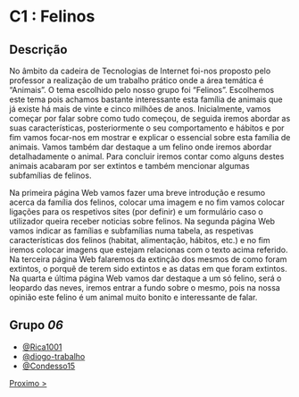 # C1 : Felinos

## Descrição
No âmbito da cadeira de Tecnologias de Internet foi-nos proposto pelo professor a realização de um trabalho prático onde a área temática é “Animais”.
O tema escolhido pelo nosso grupo foi “Felinos”. Escolhemos este tema pois achamos bastante interessante esta família de animais que já existe há mais de vinte e cinco milhões de anos. Inicialmente, vamos começar por falar sobre como tudo começou, de seguida iremos abordar as suas características, posteriormente o seu comportamento e hábitos e por fim vamos focar-nos em mostrar e explicar o essencial sobre esta família de animais. Vamos também dar destaque a um felino onde iremos abordar detalhadamente o animal.  Para concluir iremos contar como alguns destes animais acabaram por ser extintos e também mencionar algumas subfamílias de felinos.

Na primeira página Web vamos fazer uma breve introdução e resumo acerca da família dos felinos, colocar uma imagem e no fim vamos colocar ligações para os respetivos sites (por definir) e um formulário caso o utilizador queira receber noticias sobre felinos.
Na segunda página Web vamos indicar as famílias e subfamílias numa tabela, as respetivas características dos felinos (habitat, alimentação, hábitos, etc.) e no fim iremos colocar imagens que estejam relacionas com o texto acima referido.
Na terceira página Web falaremos da extinção dos mesmos de como foram extintos, o porquê de terem sido extintos e as datas em que foram extintos.
Na quarta e última página Web vamos dar destaque a um só felino, será o leopardo das neves, iremos entrar a fundo sobre o mesmo, pois na nossa opinião este felino é um animal muito bonito e interessante de falar.



## Grupo _06_



* [@Rica1001](https://github.com/Rica1001)
* [@diogo-trabalho](https://github.com/diogo-trabalho)
* [@Condesso15](https://github.com/Condesso15)






 [Proximo >](c2.md)